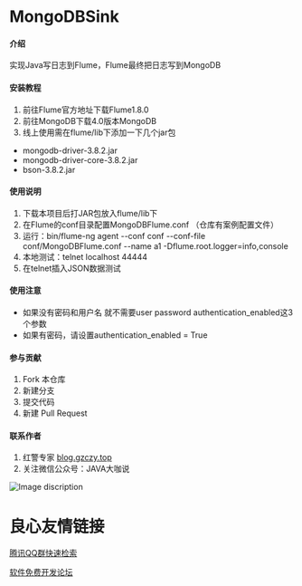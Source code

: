 # MongoDBSink

#### 介绍
实现​Java写日志到Flume，Flume最终把日志写到MongoDB

#### 安装教程

1. 前往Flume官方地址下载Flume1.8.0
2. 前往MongoDB下载4.0版本MongoDB
3. 线上使用需在flume/lib下添加一下几个jar包
- mongodb-driver-3.8.2.jar
- mongodb-driver-core-3.8.2.jar
- bson-3.8.2.jar

#### 使用说明

1. 下载本项目后打JAR包放入flume/lib下
2. 在Flume的conf目录配置MongoDBFlume.conf （仓库有案例配置文件）
3. 运行：bin/flume-ng agent --conf conf --conf-file conf/MongoDBFlume.conf --name a1 -Dflume.root.logger=info,console
4. 本地测试：telnet localhost 44444
5. 在telnet插入JSON数据测试

#### 使用注意
- 如果没有密码和用户名 就不需要user password authentication_enabled这3个参数
- 如果有密码，请设置authentication_enabled = True

#### 参与贡献

1. Fork 本仓库
2. 新建分支
3. 提交代码
4. 新建 Pull Request

#### 联系作者
1. 红警专家 [blog.gzczy.top](https://blog.gzczy.top)
2. 关注微信公众号：JAVA大咖说

![Image discription](http://image.gzczy.top/2018/12/qrcode_for_gh_c464884a70ff_258.jpg)



 # 良心友情链接

[腾讯QQ群快速检索](http://u.720life.cn/s/8cf73f7c)

[软件免费开发论坛](http://u.720life.cn/s/bbb01dc0)